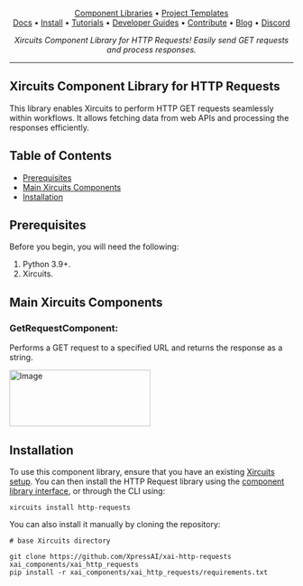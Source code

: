 <p align="center">
  <a href="https://github.com/XpressAI/xircuits/tree/master/xai_components#xircuits-component-library-list">Component Libraries</a> •
  <a href="https://github.com/XpressAI/xircuits/tree/master/project-templates#xircuits-project-templates-list">Project Templates</a>
  <br>
  <a href="https://xircuits.io/">Docs</a> •
  <a href="https://xircuits.io/docs/Installation">Install</a> •
  <a href="https://xircuits.io/docs/category/tutorials">Tutorials</a> •
  <a href="https://xircuits.io/docs/category/developer-guide">Developer Guides</a> •
  <a href="https://github.com/XpressAI/xircuits/blob/master/CONTRIBUTING.md">Contribute</a> •
  <a href="https://www.xpress.ai/blog/">Blog</a> •
  <a href="https://discord.com/invite/vgEg2ZtxCw">Discord</a>
</p>

<p align="center"><i>Xircuits Component Library for HTTP Requests! Easily send GET requests and process responses.</i></p>

---
## Xircuits Component Library for HTTP Requests

This library enables Xircuits to perform HTTP GET requests seamlessly within workflows. It allows fetching data from web APIs and processing the responses efficiently.

## Table of Contents

- [Prerequisites](#prerequisites)
- [Main Xircuits Components](#main-xircuits-components)
- [Installation](#installation)

## Prerequisites

Before you begin, you will need the following:

1. Python 3.9+.
2. Xircuits.

## Main Xircuits Components

### GetRequestComponent:
Performs a GET request to a specified URL and returns the response as a string.

<img src="https://github.com/user-attachments/assets/8cab4691-cbe2-425c-8284-efc2deacf321" alt="Image" width="250" height="100" />



## Installation

To use this component library, ensure that you have an existing [Xircuits setup](https://xircuits.io/docs/main/Installation). You can then install the HTTP Request library using the [component library interface](https://xircuits.io/docs/component-library/installation#installation-using-the-xircuits-library-interface), or through the CLI using:

```
xircuits install http-requests
```

You can also install it manually by cloning the repository:

```
# base Xircuits directory

git clone https://github.com/XpressAI/xai-http-requests xai_components/xai_http_requests
pip install -r xai_components/xai_http_requests/requirements.txt
```


